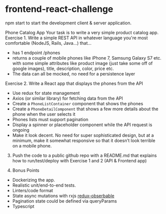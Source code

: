# frontend-react-challenge

npm start to start the development client & server application.

Phone Catalog App
Your task is to write a very simple product catalog app.
Exercise 1. Write a simple REST API in whatever language you're most
comfortable (NodeJS, Rails, Java…) that…
 * has 1 endpoint /phones
 * returns a couple of mobile phones like iPhone 7, Samsung Galaxy S7 etc. with
some simple attributes like product image (just take some off of google images), title,
description, color, price etc.
 * The data can all be mocked, no need for a persistence layer
 
Exercise 2. Write a React app that displays the phones from the API
 * Use redux for state management
 * Axios (or similar library) for fetching data from the API
 * Create a `PhoneListContainer` component that shows the phones
 * Create a `PhoneDetailComponent` that shows a few more details about the phone
when the user selects it
 * Phones lists must support pagination
 * Display a spinner or placeholder component while the API request is ongoing
 * Make it look decent. No need for super sophisticated design, but at a minimum,
make it somewhat responsive so that it doesn’t look terrible on a mobile phone.
3. Push the code to a public github repo with a README.md that explains how to run/test/deploy
with Exercise 1 and 2 (API & Frontend app)

4. Bonus Points
- Dockerizing the app.
- Realistic unit/end-to-end tests.
- Linters/code format
- State async mutations with rxjs [redux-obserbable](https://redux-observable.js.org/)
- Pagination state could be defined via queryParams
- Typescript
